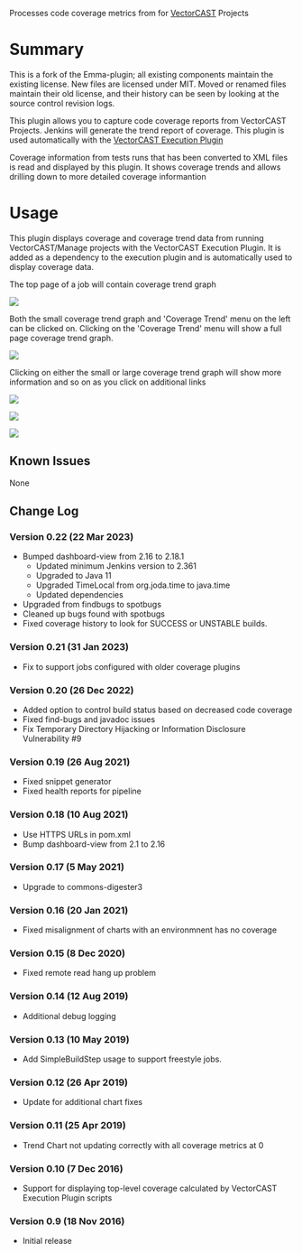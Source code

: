 Processes code coverage metrics from for
[VectorCAST](http://vector.com/vectorcast) Projects


# Summary

This is a fork of the Emma-plugin; all existing components maintain the existing license. New files are licensed under MIT. Moved or renamed files maintain their old license, and their history can be seen by looking at the source control revision logs.

This plugin allows you to capture code coverage reports from VectorCAST Projects. Jenkins will generate the trend report of coverage. This plugin is used automatically with the 
[VectorCAST Execution Plugin](https://plugins.jenkins.io/vectorcast-execution)

Coverage information from tests runs that has been converted to XML files is read and displayed by this plugin. It shows coverage trends and allows drilling down to more detailed coverage informantion

# Usage

This plugin displays coverage and coverage trend data from running VectorCAST/Manage projects with the VectorCAST Execution Plugin. It is added as a dependency to the execution plugin and is automatically used to display coverage data.

The top page of a job will contain coverage trend graph

![](docs/images/first.png)

Both the small coverage trend graph and 'Coverage Trend' menu on the left can be clicked on. Clicking on the 'Coverage Trend' menu will show a full page coverage trend graph.

![](docs/images/trend.png)

Clicking on either the small or large coverage trend graph will show more information and so on as you click on additional links

![](docs/images/click1.png)

![](docs/images/click2.png)

![](docs/images/click3.png)

## Known Issues
None

## Change Log

### Version 0.22 (22 Mar 2023)
- Bumped dashboard-view from 2.16 to 2.18.1 
  - Updated minimum Jenkins version to 2.361
  - Upgraded to Java 11
  - Upgraded TimeLocal from org.joda.time to java.time
  - Updated dependencies 
- Upgraded from findbugs to spotbugs
- Cleaned up bugs found with spotbugs
- Fixed coverage history to look for SUCCESS or UNSTABLE builds.

### Version 0.21 (31 Jan 2023)
- Fix to support jobs configured with older coverage plugins

### Version 0.20 (26 Dec 2022)
- Added option to control build status based on decreased code coverage
- Fixed find-bugs and javadoc issues
- Fix Temporary Directory Hijacking or Information Disclosure Vulnerability #9

### Version 0.19 (26 Aug 2021)
- Fixed snippet generator 
- Fixed health reports for pipeline

### Version 0.18 (10 Aug 2021)
- Use HTTPS URLs in pom.xml
- Bump dashboard-view from 2.1 to 2.16

### Version 0.17 (5 May 2021)
- Upgrade to commons-digester3

### Version 0.16 (20 Jan 2021)
- Fixed misalignment of charts with an environmnent has no coverage

### Version 0.15 (8 Dec 2020)
- Fixed remote read hang up problem

### Version 0.14 (12 Aug 2019)
- Additional debug logging

### Version 0.13 (10 May 2019)
- Add SimpleBuildStep usage to support freestyle jobs.

### Version 0.12 (26 Apr 2019)
- Update for additional chart fixes

### Version 0.11 (25 Apr 2019)
- Trend Chart not updating correctly with all coverage metrics at 0

### Version 0.10 (7 Dec 2016)
- Support for displaying top-level coverage calculated by VectorCAST Execution Plugin scripts

### Version 0.9 (18 Nov 2016)
- Initial release
